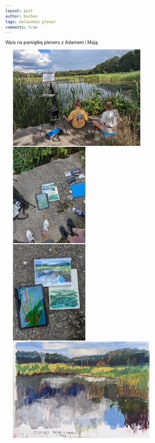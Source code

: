 ```yaml
---
layout: post
author: bochen
tags: malowanie plener
comments: true
---
```

Wpis na pamiątkę pleneru z Adamem i Mają. 

<ul id="media" class="clearfix justified-gallery">
<div
            class="albumList"
            data-sub-html=""
            data-download-url="../assets/images/003_plener_z_adamem_i_maja/large_000.jpg"
            data-src="../assets/images/003_plener_z_adamem_i_maja/large_000.jpg"
            data-exthumbimage="../assets/images/003_plener_z_adamem_i_maja/thumb_000.jpg"
            >
            <a href="../assets/images/003_plener_z_adamem_i_maja/large_000.jpg">
            <img src="../assets/images/003_plener_z_adamem_i_maja/small_000.jpg" height="300" />
            </a>
            </div>
<div
            class="albumList"
            data-sub-html=""
            data-download-url="../assets/images/003_plener_z_adamem_i_maja/large_001.jpg"
            data-src="../assets/images/003_plener_z_adamem_i_maja/large_001.jpg"
            data-exthumbimage="../assets/images/003_plener_z_adamem_i_maja/thumb_001.jpg"
            >
            <a href="../assets/images/003_plener_z_adamem_i_maja/large_001.jpg">
            <img src="../assets/images/003_plener_z_adamem_i_maja/small_001.jpg" height="300" />
            </a>
            </div>
<div
            class="albumList"
            data-sub-html=""
            data-download-url="../assets/images/003_plener_z_adamem_i_maja/large_002.jpg"
            data-src="../assets/images/003_plener_z_adamem_i_maja/large_002.jpg"
            data-exthumbimage="../assets/images/003_plener_z_adamem_i_maja/thumb_002.jpg"
            >
            <a href="../assets/images/003_plener_z_adamem_i_maja/large_002.jpg">
            <img src="../assets/images/003_plener_z_adamem_i_maja/small_002.jpg" height="300" />
            </a>
            </div>
<div
            class="albumList"
            data-sub-html=""
            data-download-url="../assets/images/003_plener_z_adamem_i_maja/large_003.jpg"
            data-src="../assets/images/003_plener_z_adamem_i_maja/large_003.jpg"
            data-exthumbimage="../assets/images/003_plener_z_adamem_i_maja/thumb_003.jpg"
            >
            <a href="../assets/images/003_plener_z_adamem_i_maja/large_003.jpg">
            <img src="../assets/images/003_plener_z_adamem_i_maja/small_003.jpg" height="300" />
            </a>
            </div>
</ul>